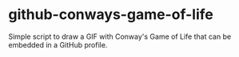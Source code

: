 # github-conways-game-of-life
Simple script to draw a GIF with Conway's Game of Life that can be embedded in a GitHub profile.

